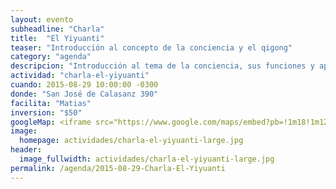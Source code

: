 ```yaml
---
layout: evento
subheadline: "Charla"
title:  "El Yiyuanti"
teaser: "Introducción al concepto de la conciencia y el qigong"
category: "agenda"
descripcion: "Introducción al tema de la conciencia, sus funciones y aplicaciones dentro de la práctica del Qigong y la sanación."
actividad: "charla-el-yiyuanti"
cuando: 2015-08-29 10:00:00 -0300
donde: "San José de Calasanz 390"
facilita: "Matias"
inversion: "$50"
googleMap: <iframe src="https://www.google.com/maps/embed?pb=!1m18!1m12!1m3!1d3404.881765187772!2d-64.1980078!3d-31.41738350000001!2m3!1f0!2f0!3f0!3m2!1i1024!2i768!4f13.1!3m3!1m2!1s0x9432a27fa875426d%3A0xf3f1b59157e2d29a!2sSan+Jos%C3%A9+de+Calasanz+390%2C+C%C3%B3rdoba!5e0!3m2!1sen!2sar!4v1438701473029" width="703" height="400" frameborder="0" style="border:0" allowfullscreen></iframe>
image:
  homepage: actividades/charla-el-yiyuanti-large.jpg
header:
  image_fullwidth: actividades/charla-el-yiyuanti-large.jpg
permalink: /agenda/2015-08-29-Charla-El-Yiyuanti
---
```

